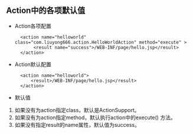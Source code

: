 
## Action中的各项默认值
- Action各项配置

      	<action name="helloworld" class="com.liuyong666.action.HelloWorldAction" method="execute" >
             <result name="success">/WEB-INF/page/hello.jsp</result>
     	</action>
- Action默认配置
      
		<action name="helloworld">
            <result>/WEB-INF/page/hello.jsp</result>
        </action>
- 默认值
 1. 如果没有为action指定class，默认是ActionSupport。
 2. 如果没有为action指定method，默认执行action中的execute() 方法。
 3. 如果没有指定result的name属性，默认值为success。